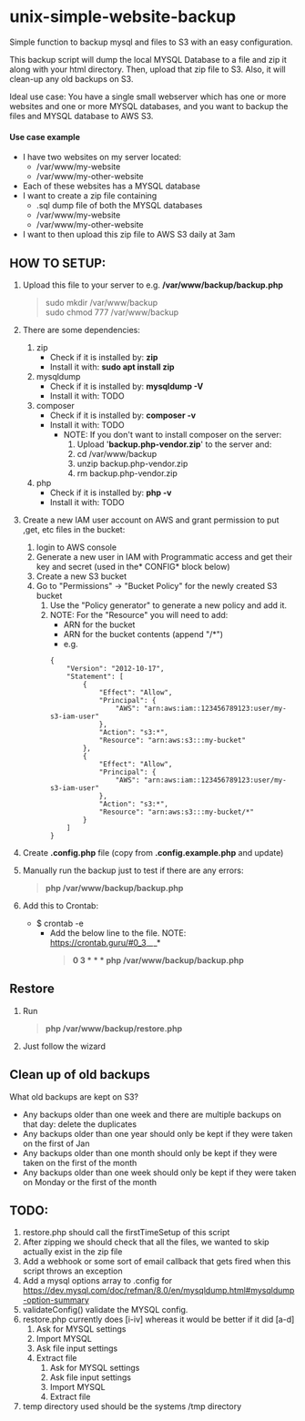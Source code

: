 # unix-simple-website-backup
Simple function to backup mysql and files to S3 with an easy configuration.


This backup script will dump the local MYSQL Database to a file and zip it along with your html directory. Then, upload that zip file to S3.
Also, it will clean-up any old backups on S3.
 
Ideal use case: You have a single small webserver which has one or more websites and one or more MYSQL databases, and you want to backup the files and MYSQL database to AWS S3.

#### Use case example
 - I have two websites on my server located:
   - /var/www/my-website
   - /var/www/my-other-website
 - Each of these websites has a MYSQL database
 - I want to create a zip file containing
   - .sql dump file of both the MYSQL databases
   - /var/www/my-website
   - /var/www/my-other-website
 - I want to then upload this zip file to AWS S3 daily at 3am

## HOW TO SETUP:
  1. Upload this file to your server to e.g. **/var/www/backup/backup.php**
     > sudo mkdir /var/www/backup<br> 
     sudo chmod 777 /var/www/backup

  2. There are some dependencies:
     1. zip
        - Check if it is installed by: **zip**
        - Install it with: **sudo apt install zip**
     2. mysqldump
        - Check if it is installed by: **mysqldump -V**
        - Install it with: TODO
     3. composer
        - Check if it is installed by: **composer -v**
        - Install it with: TODO
          - NOTE: If you don't want to install composer on the server:
            1. Upload '**backup.php-vendor.zip**' to the server and:
            2. cd /var/www/backup
            3. unzip backup.php-vendor.zip
            4. rm backup.php-vendor.zip
     4. php
        - Check if it is installed by: **php -v**
        - Install it with: TODO
  3. Create a new IAM user account on AWS and grant permission to put ,get, etc files in the bucket:
      1. login to AWS console
      2. Generate a new user in IAM with Programmatic access and get their key and secret (used in the* CONFIG* block below)
      3. Create a new S3 bucket
      4. Go to "Permissions" -> "Bucket Policy" for the newly created S3 bucket
         1. Use the "Policy generator" to generate a new policy and add it.
         2. NOTE: For the "Resource" you will need to add:
            - ARN for the bucket
            - ARN for the bucket contents (append "/*")
            - e.g.
            ```
            {
                "Version": "2012-10-17",
                "Statement": [
                    {
                        "Effect": "Allow",
                        "Principal": {
                            "AWS": "arn:aws:iam::123456789123:user/my-s3-iam-user"
                        },
                        "Action": "s3:*",
                        "Resource": "arn:aws:s3:::my-bucket"
                    },
                    {
                        "Effect": "Allow",
                        "Principal": {
                            "AWS": "arn:aws:iam::123456789123:user/my-s3-iam-user"
                        },
                        "Action": "s3:*",
                        "Resource": "arn:aws:s3:::my-bucket/*"
                    }
                ]
            }
            ```

  4. Create **.config.php** file (copy from **.config.example.php** and update)
  5. Manually run the backup just to test if there are any errors:
     > **php /var/www/backup/backup.php**
  6. Add this to Crontab:
     - $ crontab -e
       - Add the below line to the file. NOTE: https://crontab.guru/#0_3_*_*_*
         > **0 3 * * * php /var/www/backup/backup.php**

## Restore
 1. Run
    > **php /var/www/backup/restore.php**
 2. Just follow the wizard

## Clean up of old backups
What old backups are kept on S3?
  - Any backups older than one week and there are multiple backups on that day: delete the duplicates
  - Any backups older than one year should only be kept if they were taken on the first of Jan
  - Any backups older than one month should only be kept if they were taken on the first of the month
  - Any backups older than one week should only be kept if they were taken on Monday or the first of the month



## TODO:
  1. restore.php should call the firstTimeSetup of this script
  2. After zipping we should check that all the files, we wanted to skip actually exist in the zip file
  3. Add a webhook or some sort of email callback that gets fired when this script throws an exception
  4. Add a mysql options array to .config for https://dev.mysql.com/doc/refman/8.0/en/mysqldump.html#mysqldump-option-summary
  5. validateConfig() validate the MYSQL config.
  6. restore.php currently does [i-iv] whereas it would be better if it did [a-d]
     1. Ask for MYSQL settings
     2. Import MYSQL
     3. Ask file input settings
     4. Extract file
        1. Ask for MYSQL settings
        2. Ask file input settings
        3. Import MYSQL
        4. Extract file
  7. temp directory used should be the systems /tmp directory
        
        
